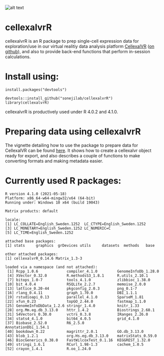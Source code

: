 ![alt text](logo_small.png)

# cellexalvrR

cellexalvrR is an R package to prep single-cell expression data for exploration/use in our virtual realitiy data analysis platform [CellexalVR](https://cellexalvr.med.lu.se/) ([on github](https://github.com/sonejilab/cellexalvr)), and also to provide back-end functions that perform in-session calculations.


# Install using:

```
install.packages("devtools")

devtools::install_github("sonejilab/cellexalvrR")
library(cellexalvrR)
```

cellexalvrR is productively used under R 4.0.2 and 4.1.0.

# Preparing data using cellexalvrR

The vignette detailing how to use the package to prepare data for CellexalVR can be found [here](https://cellexalvr.med.lu.se/cellexalvrr-vignette). It shows how to create a cellexalvr object ready for export, and also describes a couple of functions to make converting formats and making metadata easier.

<!---
In short Seurat objects or scanpy/scvelo h5ad files can be converted into a cellexalvrR object using ```as_cellexalvrR()``` and this object can then be exported using ```export2cellexalvr()```.
-->

# Currently used R packages:

```
R version 4.1.0 (2021-05-18)
Platform: x86_64-w64-mingw32/x64 (64-bit)
Running under: Windows 10 x64 (build 19043)

Matrix products: default

locale:
[1] LC_COLLATE=English_Sweden.1252  LC_CTYPE=English_Sweden.1252
[3] LC_MONETARY=English_Sweden.1252 LC_NUMERIC=C
[5] LC_TIME=English_Sweden.1252

attached base packages:
[1] stats     graphics  grDevices utils     datasets  methods   base

other attached packages:
[1] cellexalvrR_0.14.6 Matrix_1.3-3

loaded via a namespace (and not attached):
 [1] Rcpp_1.0.6             compiler_4.1.0         GenomeInfoDb_1.28.0
 [4] XVector_0.32.0         R.methodsS3_1.8.1      R.utils_2.10.1
 [7] bitops_1.0-7           tools_4.1.0            zlibbioc_1.38.0
[10] bit_4.0.4              RSQLite_2.2.7          memoise_2.0.0
[13] lattice_0.20-44        pkgconfig_2.0.3        png_0.1-7
[16] rlang_0.4.11           graph_1.70.0           DBI_1.1.1
[19] rstudioapi_0.13        parallel_4.1.0         SparseM_1.81
[22] xfun_0.23              topGO_2.44.0           fastmap_1.1.0
[25] GenomeInfoDbData_1.2.6 stringr_1.4.0          knitr_1.33
[28] org.Mm.eg.db_3.13.0    httr_1.4.2             Biostrings_2.60.1
[31] S4Vectors_0.30.0       vctrs_0.3.8            IRanges_2.26.0
[34] stats4_4.1.0           bit64_4.0.5            grid_4.1.0
[37] Biobase_2.52.0         R6_2.5.0               AnnotationDbi_1.54.1
[40] bookdown_0.22          magrittr_2.0.1         GO.db_3.13.0
[43] blob_1.2.1             org.Hs.eg.db_3.13.0    matrixStats_0.59.0
[46] BiocGenerics_0.38.0    FastWilcoxTest_0.1.16  KEGGREST_1.32.0
[49] stringi_1.6.1          RCurl_1.98-1.3         cachem_1.0.5
[52] crayon_1.4.1           R.oo_1.24.0
```
